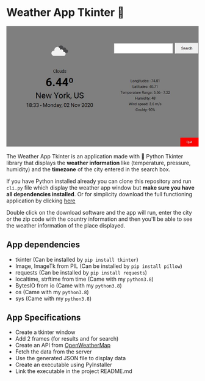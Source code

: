 # Weather App Tkinter :100:

![Python Weather App](./weather_app/img/screenshot.JPG)

The Weather App Tkinter is an application made with :snake: Python Tkinter library that displays
the __weather information__ like (temperature, pressure, humidity) and the __timezone__ of the city
entered in the search box.

If you have Python installed already you can clone this repository and run `cli.py` file which
display the weather app window but __make sure you have all dependencies installed__. Or for simplicity download the full functioning application by
clicking [here](https://github.com/sam0132nodier/weather-app-tkinter/raw/master/app/weatherapp.exe)

Double click on the download software and the app will run, enter the city or the zip code with
the country information and then you'll be able to see the weather information of the place displayed.

## App dependencies
- tkinter (Can be installed by `pip install tkinter`)
- Image, ImageTk from PIL (Can be installed by `pip install pillow`)
- requests (Can be installed by `pip install requests`)
- localtime, strftime from time (Came with my `python3.8`)
- BytesIO from io (Came with my `python3.8`)
- os (Came with my `python3.8`)
- sys (Came with my `python3.8`)

## App Specifications

- Create a tkinter window
- Add 2 frames (for results and for search)
- Create an API from [OpenWeatherMap](https://openweathermap.org/)
- Fetch the data from the server
- Use the generated JSON file to display data
- Create an executable using PyInstaller
- Link the executable in the project README.md
